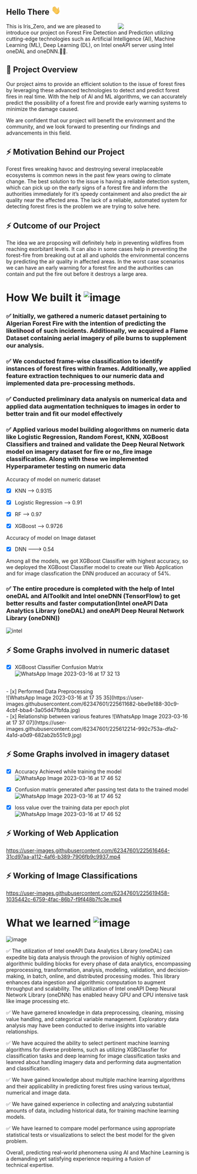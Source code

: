 <h2> Hello There <img src="https://raw.githubusercontent.com/ABSphreak/ABSphreak/master/gifs/Hi.gif" height="25px"></h2>

<img align="right" src="https://github.com/rajput2107/rajput2107/blob/master/Assets/Developer.gif" width='200'/>

 
 
 
This is  Iris_Zero, and we are pleased to introduce our project on Forest Fire Detection and Prediction utilizing cutting-edge technologies such as Artificial Intelligence (AI), Machine Learning (ML), Deep Learning (DL), on Intel oneAPI server using Intel oneDAL and oneDNN.👨‍💻. 

## 👯 Project Overview


Our project aims to provide an efficient solution to the issue of forest fires by leveraging these advanced technologies to detect and predict forest fires in real time. With the help of AI and ML algorithms, we can accurately predict the possibility of a forest fire and provide early warning systems to minimize the damage caused.

We are confident that our project will benefit the environment and the community, and we look forward to presenting our findings and advancements in this field. 

## ⚡ Motivation Behind our Project
Forest fires wreaking havoc and destroying several irreplaceable ecosystems is common news in the past few years owing to climate change. The best solution to the issue is having a reliable detection system, which can pick up on the early signs of a forest fire and inform the authorities immediately for it’s speedy containment and also predict the air quality near the affected area. The lack of a reliable, automated system for detecting forest fires is the problem we are trying to solve here.

## ⚡ Outcome of our Project
The idea we are proposing will definitely help in preventing wildfires from reaching exorbitant levels. It can also in some cases help in preventing the forest-fire from breaking out at all and upholds the environmental concerns by predicting the air quality in affected areas. In the worst case scenarios we can have an early warning for a forest fire and the authorities can contain and put the fire out before it destroys a large area.

# How We built it ![image](https://user-images.githubusercontent.com/72274851/218502434-f6e66043-0db0-4f85-b7f4-f33b2d33df1f.png)

### ✅ Initially, we gathered a numeric dataset pertaining to Algerian Forest Fire with the intention of predicting the likelihood of such incidents. Additionally, we acquired a Flame Dataset containing aerial imagery of pile burns to supplement our analysis.

### ✅ We conducted frame-wise classification to identify instances of forest fires within frames. Additionally, we applied feature extraction techniques to our numeric data and implemented data pre-processing methods.

### ✅ Conducted preliminary data analysis on numerical data and applied data augmentation techniques to images in order to better train and fit our model effectively

### ✅ Applied various model building alogorithms on numeric data like Logistic Regression, Random Forest, KNN, XGBoost Classifiers and trained and validate the Deep Neural Network model on imagery dataset for fire or no_fire image classification. Along with these we implemented Hyperparameter testing on numeric data

Accuracy of model on numeric dataset 
- [x] KNN --> 0.9315
- [x] Logistic Regression --> 0.91
- [x] RF --> 0.97
- [x] XGBoost --> 0.9726


Accuracy of model on Image dataset 
- [x] DNN ---> 0.54

Among all the models, we got XGBoost Classifier with highest accuracy, so we deployed the XGBoost Classifier model to create our Web Application and for image classfication the DNN produced an accuracy of 54%.

### ✅ The entire procedure is completed with the help of Intel oneDAL and AIToolkit and Intel oneDNN (TensorFlow) to get better results and faster computation(Intel oneAPI Data Analytics Library (oneDAL) and oneAPI Deep Neural Network Library (oneDNN))
![intel](https://user-images.githubusercontent.com/72274851/218504609-585bcebe-5101-4477-bdd2-3a1ba13a64a8.png)


## ⚡ Some Graphs involved in numeric dataset

- [x] XGBoost Classifier Confusion Matrix<br/>
![WhatsApp Image 2023-03-16 at 17 32 13](https://user-images.githubusercontent.com/62347601/225611081-dd889e13-466a-4cab-a1b1-fc46a3c90f92.jpg)
<br/>
- [x] Performed Data Preprocessing<br/>
![WhatsApp Image 2023-03-16 at 17 35 35](https://user-images.githubusercontent.com/62347601/225611682-bbe9e188-30c9-4cbf-bba4-3a05d47fbfda.jpg)
<br/>
- [x] Relationship between various features
![WhatsApp Image 2023-03-16 at 17 37 07](https://user-images.githubusercontent.com/62347601/225612214-992c753a-dfa2-4a1d-a0d9-682ab2b551c9.jpg)


## ⚡ Some Graphs involved in imagery dataset

- [x] Accuracy Achieved while training the model
![WhatsApp Image 2023-03-16 at 17 46 52](https://user-images.githubusercontent.com/62347601/225614650-bb77e6fb-53ad-421b-be0c-0d4bdafd6735.jpg)


- [x] Confusion matrix generated after passing test data to the trained model
![WhatsApp Image 2023-03-16 at 17 46 52](https://user-images.githubusercontent.com/62347601/225614723-4a7deca8-3670-410f-a8de-931b533e8af4.jpg)

- [x] loss value over the training data per epoch plot
![WhatsApp Image 2023-03-16 at 17 46 52](https://user-images.githubusercontent.com/62347601/225614788-ed4c2bdf-3457-4be3-8eb8-01614b3974b1.jpg)



## ⚡ Working of Web Application

https://user-images.githubusercontent.com/62347601/225616464-31cd97aa-a112-4af6-b389-7906fb9c9937.mp4



## ⚡ Working of Image Classifications
https://user-images.githubusercontent.com/62347601/225619458-1035442c-6759-4fac-86b7-f9f448b7fc3e.mp4



# What we learned ![image](https://user-images.githubusercontent.com/72274851/218499685-e8d445fc-e35e-4ab5-abc1-c32462592603.png)


![image](https://user-images.githubusercontent.com/72274851/220130227-3c48e87b-3e68-4f1c-b0e4-8e3ad9a4805a.png)

✅ The utilization of Intel oneAPI Data Analytics Library (oneDAL) can expedite big data analysis through the provision of highly optimized algorithmic building blocks for every phase of data analytics, encompassing preprocessing, transformation, analysis, modeling, validation, and decision-making, in batch, online, and distributed processing modes. This library enhances data ingestion and algorithmic computation to augment throughput and scalability. The uitilization of Intel oneAPI Deep Neural Network Library (oneDNN) has enabled heavy GPU and CPU intensive task like image processing etc.

✅ We have garnered knowledge in data preprocessing, cleaning, missing value handling, and categorical variable management. Exploratory data analysis may have been conducted to derive insights into variable relationships.

✅ We have acquired the ability to select pertinent machine learning algorithms for diverse problems, such as utilizing XGBClassfier for classification tasks and deep learning for image classification tasks and leanred about handling imagery data and performing data augmentation and classification.

✅ We have gained knowledge about multiple machine learning algorithms and their applicability in predicting forest fires using various textual, numerical and image data.

✅ We have gained experience in collecting and analyzing substantial amounts of data, including historical data, for training machine learning models.

✅ We have learned to compare model performance using appropriate statistical tests or visualizations to select the best model for the given problem.

Overall, predicting real-world phenomena using AI and Machine Learning is a demanding yet satisfying experience requiring a fusion of technical expertise.

